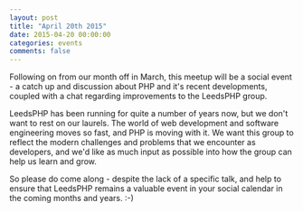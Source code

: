 ```yaml
---
layout: post
title: "April 20th 2015"
date: 2015-04-20 00:00:00
categories: events
comments: false
---
```

Following on from our month off in March, this meetup will be a social event - a catch up and discussion about PHP and it's recent developments, coupled with a chat regarding improvements to the LeedsPHP group.

LeedsPHP has been running for quite a number of years now, but we don't want to rest on our laurels. The world of web development and software engineering moves so fast, and PHP is moving with it. We want this group to reflect the modern challenges and problems that we encounter as developers, and we'd like as much input as possible into how the group can help us learn and grow.

So please do come along - despite the lack of a specific talk, and help to ensure that LeedsPHP remains a valuable event in your social calendar in the coming months and years. :-)
